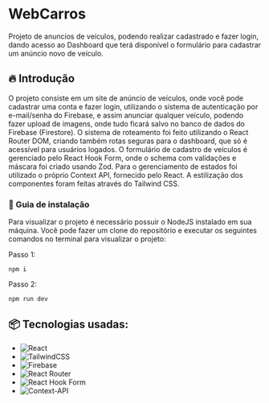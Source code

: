 # WebCarros

Projeto de anuncios de veículos, podendo realizar cadastrado e fazer login, dando acesso ao Dashboard que terá disponível o formulário para cadastrar um anúncio novo de veículo.

## 🔥 Introdução

O projeto consiste em um site de anúncio de veículos, onde você pode cadastrar uma conta e fazer login, utilizando o sistema de autenticação por e-mail/senha do Firebase, e assim anunciar qualquer veículo, podendo fazer upload de imagens, onde tudo ficará salvo no banco de dados do Firebase (Firestore). O sistema de roteamento foi feito utilizando o React Router DOM, criando também rotas seguras para o dashboard, que só é acessível para usuários logados. O formulário de cadastro de veículos é gerenciado pelo React Hook Form, onde o schema com validações e máscara foi criado usando Zod. Para o gerenciamento de estados foi utilizado o próprio Context API, fornecido pelo React. A estilização dos componentes foram feitas através do Tailwind CSS.

### 🔨 Guia de instalação

Para visualizar o projeto é necessário possuir o NodeJS instalado em sua máquina. Você pode fazer um clone do repositório e executar os seguintes comandos no terminal para visualizar o projeto:

Passo 1:

```
npm i
```

Passo 2:

```
npm run dev
```

## 📦 Tecnologias usadas:

- ![React](https://img.shields.io/badge/react-%2320232a.svg?style=for-the-badge&logo=react&logoColor=%2361DAFB)
- ![TailwindCSS](https://img.shields.io/badge/tailwindcss-%2338B2AC.svg?style=for-the-badge&logo=tailwind-css&logoColor=white)
- ![Firebase](https://img.shields.io/badge/firebase-%23039BE5.svg?style=for-the-badge&logo=firebase)
- ![React Router](https://img.shields.io/badge/React_Router-CA4245?style=for-the-badge&logo=react-router&logoColor=white)
- ![React Hook Form](https://img.shields.io/badge/React%20Hook%20Form-%23EC5990.svg?style=for-the-badge&logo=reacthookform&logoColor=white)
- ![Context-API](https://img.shields.io/badge/Context--Api-000000?style=for-the-badge&logo=react)
